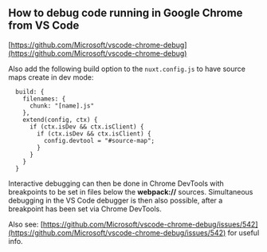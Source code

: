 ## How to debug code running in Google Chrome from VS Code
[https://github.com/Microsoft/vscode-chrome-debug](https://github.com/Microsoft/vscode-chrome-debug)

Also add the following build option to the `nuxt.config.js` to have source maps create in dev mode:
```
  build: {
    filenames: {
      chunk: "[name].js"
    },
    extend(config, ctx) {
      if (ctx.isDev && ctx.isClient) {
        if (ctx.isDev && ctx.isClient) {
          config.devtool = "#source-map";
        }
      }
    }
  }
```

Interactive debugging can then be done in Chrome DevTools with breakpoints to be set in files below the **webpack://** sources. Simultaneous debugging in the VS Code debugger is then also possible, after a breakpoint has been set via Chrome DevTools.

Also see: [https://github.com/Microsoft/vscode-chrome-debug/issues/542](https://github.com/Microsoft/vscode-chrome-debug/issues/542) for useful info.
